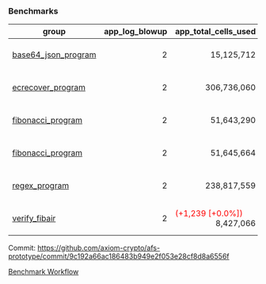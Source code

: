 ### Benchmarks
| group | app_log_blowup | app_total_cells_used | app_total_cycles | app_total_proof_time_ms | leaf_log_blowup | leaf_total_cells_used | leaf_total_cycles | leaf_total_proof_time_ms | instance | alloc |
|---|---|---|---|---|---|---|---|---|---|---|
| [ base64_json_program ](https://github.com/axiom-crypto/afs-prototype/blob/gh-pages/benchmarks/individual/base64_json-2-2-64cpu-linux-arm64-mimalloc.md) | <div style='text-align: right'> 2 </div>  | <div style='text-align: right'> 15,125,712 </div>  | <div style='text-align: right'> 217,353 </div>  | <span style='color: green'>(-41.0 [-1.5%])</span><div style='text-align: right'> 2,623.0 </div>  | <div style='text-align: right'> 2 </div>  | <span style='color: red'>(+8,376 [+0.0%])</span><div style='text-align: right'> 294,353,671 </div>  | <span style='color: green'>(-142 [-0.0%])</span><div style='text-align: right'> 6,773,724 </div>  | <span style='color: red'>(+150.0 [+0.4%])</span><div style='text-align: right'> 35,132.0 </div>  | 64cpu-linux-arm64 | mimalloc |
| [ ecrecover_program ](https://github.com/axiom-crypto/afs-prototype/blob/gh-pages/benchmarks/individual/ecrecover-2-2-64cpu-linux-arm64-mimalloc.md) | <div style='text-align: right'> 2 </div>  | <div style='text-align: right'> 306,736,060 </div>  | <div style='text-align: right'> 5,786,891 </div>  | <span style='color: red'>(+156.0 [+0.4%])</span><div style='text-align: right'> 38,286.0 </div>  | <div style='text-align: right'> - </div>  | <div style='text-align: right'> - </div>  | <div style='text-align: right'> - </div>  | <div style='text-align: right'> - </div>  | 64cpu-linux-arm64 | mimalloc |
| [ fibonacci_program ](https://github.com/axiom-crypto/afs-prototype/blob/gh-pages/benchmarks/individual/fibonacci-2-2-64cpu-linux-arm64-mimalloc.md) | <div style='text-align: right'> 2 </div>  | <div style='text-align: right'> 51,643,290 </div>  | <div style='text-align: right'> 1,500,219 </div>  | <span style='color: green'>(-9.0 [-0.1%])</span><div style='text-align: right'> 6,600.0 </div>  | <div style='text-align: right'> 2 </div>  | <span style='color: red'>(+16,358 [+0.0%])</span><div style='text-align: right'> 143,622,489 </div>  | <span style='color: red'>(+806 [+0.0%])</span><div style='text-align: right'> 3,506,945 </div>  | <span style='color: green'>(-103.0 [-0.6%])</span><div style='text-align: right'> 17,580.0 </div>  | 64cpu-linux-arm64 | mimalloc |
| [ fibonacci_program ](https://github.com/axiom-crypto/afs-prototype/blob/gh-pages/benchmarks/individual/fibonacci-2-2-64cpu-linux-x64-jemalloc.md) | <div style='text-align: right'> 2 </div>  | <div style='text-align: right'> 51,645,664 </div>  | <div style='text-align: right'> 1,500,219 </div>  | <span style='color: red'>(+111.0 [+1.6%])</span><div style='text-align: right'> 6,965.0 </div>  | <div style='text-align: right'> 2 </div>  | <span style='color: red'>(+22,198 [+0.0%])</span><div style='text-align: right'> 143,615,979 </div>  | <span style='color: red'>(+1,131 [+0.0%])</span><div style='text-align: right'> 3,506,259 </div>  | <span style='color: red'>(+40.0 [+0.2%])</span><div style='text-align: right'> 18,931.0 </div>  | 64cpu-linux-x64 | jemalloc |
| [ regex_program ](https://github.com/axiom-crypto/afs-prototype/blob/gh-pages/benchmarks/individual/regex-2-2-64cpu-linux-arm64-mimalloc.md) | <div style='text-align: right'> 2 </div>  | <div style='text-align: right'> 238,817,559 </div>  | <div style='text-align: right'> 4,181,198 </div>  | <span style='color: red'>(+266.0 [+1.0%])</span><div style='text-align: right'> 27,270.0 </div>  | <div style='text-align: right'> 2 </div>  | <span style='color: green'>(-10,302 [-0.0%])</span><div style='text-align: right'> 314,816,732 </div>  | <span style='color: green'>(-2,129 [-0.0%])</span><div style='text-align: right'> 7,307,830 </div>  | <span style='color: green'>(-16.0 [-0.0%])</span><div style='text-align: right'> 36,090.0 </div>  | 64cpu-linux-arm64 | mimalloc |
| [ verify_fibair ](https://github.com/axiom-crypto/afs-prototype/blob/gh-pages/benchmarks/individual/verify_fibair-2-2-64cpu-linux-arm64-mimalloc.md) | <div style='text-align: right'> 2 </div>  | <span style='color: red'>(+1,239 [+0.0%])</span><div style='text-align: right'> 8,427,066 </div>  | <span style='color: red'>(+79 [+0.0%])</span><div style='text-align: right'> 198,576 </div>  | <span style='color: green'>(-60.0 [-3.6%])</span><div style='text-align: right'> 1,615.0 </div>  | <div style='text-align: right'> - </div>  | <div style='text-align: right'> - </div>  | <div style='text-align: right'> - </div>  | <div style='text-align: right'> - </div>  | 64cpu-linux-arm64 | mimalloc |


Commit: https://github.com/axiom-crypto/afs-prototype/commit/9c192a66ac186483b949e2f053e28cf8d8a6556f

[Benchmark Workflow](https://github.com/axiom-crypto/afs-prototype/actions/runs/12130687264)
